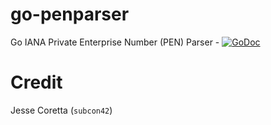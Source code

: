 # go-penparser

Go IANA Private Enterprise Number (PEN) Parser - [![GoDoc](https://img.shields.io/badge/godoc-reference-blue.svg)](http://godoc.org/github.com/subcon42/go-penparser)

# Credit

Jesse Coretta (`subcon42`)
